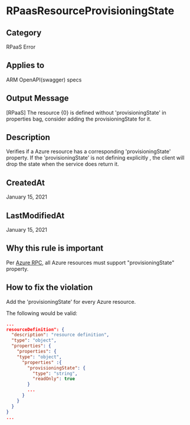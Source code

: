 # RPaasResourceProvisioningState

## Category

RPaaS Error

## Applies to

ARM OpenAPI(swagger) specs

## Output Message

[RPaaS] The resource {0} is defined without 'provisioningState' in properties bag, consider adding the provisioningState for it.

## Description

Verifies if a Azure resource has a corresponding 'provisioningState' property. If the 'provisioningState' is not defining explicitly , the client will drop the state when the service does return it.

## CreatedAt

January 15, 2021

## LastModifiedAt

January 15, 2021

## Why this rule is important

Per [Azure RPC](https://github.com/Azure/azure-resource-manager-rpc/blob/master/v1.0/Addendum.md#provisioningstate-property), all Azure resources must support "provisioningState" property.

## How to fix the violation

Add the 'provisioningState' for every Azure resource.

The following would be valid:

```json
...
resourceDefinition": {
  "description": "resource definition",
  "type": "object",
  "properties": {
    "properties": {
    "type": "object",
      "properties" :{
        "provisioningState": {
          "type": "string",
          "readOnly": true
        }
        ...
      }
    }
  }
}
...
```
